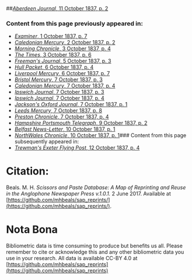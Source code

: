##[*Aberdeen Journal*, 11 October 1837, p. 2](https://mhbeals.github.io/sap_html/Aberdeen-Journal/Aberdeen-Journal-11-October-1837-p-2)

### Content from this page previously appeared in:
+ [*Examiner*, 1 October 1837, p. 7](https://mhbeals.github.io/sap_html/Examiner/Examiner-1-October-1837-p-7)
+ [*Caledonian Mercury*, 2 October 1837, p. 2](https://mhbeals.github.io/sap_html/Caledonian-Mercury/Caledonian-Mercury-2-October-1837-p-2)
+ [*Morning Chronicle*, 3 October 1837, p. 4](https://mhbeals.github.io/sap_html/Morning-Chronicle/Morning-Chronicle-3-October-1837-p-4)
+ [*The Times*, 3 October 1837, p. 6](https://mhbeals.github.io/sap_html/The-Times/The-Times-3-October-1837-p-6)
+ [*Freeman's Journal*, 5 October 1837, p. 3](https://mhbeals.github.io/sap_html/Freeman's-Journal/Freeman's-Journal-5-October-1837-p-3)
+ [*Hull Packet*, 6 October 1837, p. 4](https://mhbeals.github.io/sap_html/Hull-Packet/Hull-Packet-6-October-1837-p-4)
+ [*Liverpool Mercury*, 6 October 1837, p. 7](https://mhbeals.github.io/sap_html/Liverpool-Mercury/Liverpool-Mercury-6-October-1837-p-7)
+ [*Bristol Mercury*, 7 October 1837, p. 3](https://mhbeals.github.io/sap_html/Bristol-Mercury/Bristol-Mercury-7-October-1837-p-3)
+ [*Caledonian Mercury*, 7 October 1837, p. 4](https://mhbeals.github.io/sap_html/Caledonian-Mercury/Caledonian-Mercury-7-October-1837-p-4)
+ [*Ipswich Journal*, 7 October 1837, p. 3](https://mhbeals.github.io/sap_html/Ipswich-Journal/Ipswich-Journal-7-October-1837-p-3)
+ [*Ipswich Journal*, 7 October 1837, p. 4](https://mhbeals.github.io/sap_html/Ipswich-Journal/Ipswich-Journal-7-October-1837-p-4)
+ [*Jackson's Oxford Journal*, 7 October 1837, p. 1](https://mhbeals.github.io/sap_html/Jackson's-Oxford-Journal/Jackson's-Oxford-Journal-7-October-1837-p-1)
+ [*Leeds Mercury*, 7 October 1837, p. 8](https://mhbeals.github.io/sap_html/Leeds-Mercury/Leeds-Mercury-7-October-1837-p-8)
+ [*Preston Chronicle*, 7 October 1837, p. 4](https://mhbeals.github.io/sap_html/Preston-Chronicle/Preston-Chronicle-7-October-1837-p-4)
+ [*Hampshire Portsmouth Telegraph*, 9 October 1837, p. 2](https://mhbeals.github.io/sap_html/Hampshire-Portsmouth-Telegraph/Hampshire-Portsmouth-Telegraph-9-October-1837-p-2)
+ [*Belfast News-Letter*, 10 October 1837, p. 1](https://mhbeals.github.io/sap_html/Belfast-News-Letter/Belfast-News-Letter-10-October-1837-p-1)
+ [*NorthWales Chronicle*, 10 October 1837, p. 1](https://mhbeals.github.io/sap_html/NorthWales-Chronicle/NorthWales-Chronicle-10-October-1837-p-1)### Content from this page subsequently appeared in:
+ [*Trewman's Exeter Flying Post*, 12 October 1837, p. 4](https://mhbeals.github.io/sap_html/Trewman's-Exeter-Flying-Post/Trewman's-Exeter-Flying-Post-12-October-1837-p-4)
                    
# Citation: 

Beals. M. H. *Scissors and Paste Database: A Map of Reprinting and Reuse in the Anglophone Newspaper Press v.1.0.1.* 2 June 2017. Available at [https://github.com/mhbeals/sap_reprints/](https://github.com/mhbeals/sap_reprints/). 
                    
# Nota Bona

Bibliometric data is time consuming to produce but benefits us all. Please remember to cite or acknowledge this and any other bibliometric data you use in your research. All data is available CC-BY 4.0 at [https://github.com/mhbeals/sap_reprints](https://github.com/mhbeals/sap_reprints)